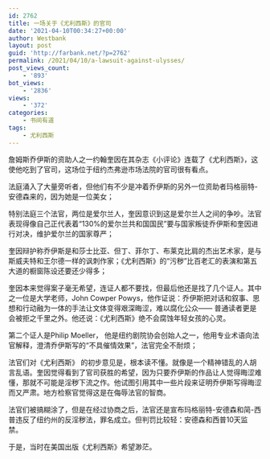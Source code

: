 ```yaml
---
id: 2762
title: 一场关于《尤利西斯》的官司
date: '2021-04-10T00:34:27+00:00'
author: Westbank
layout: post
guid: 'http://farbank.net/?p=2762'
permalink: /2021/04/10/a-lawsuit-against-ulysses/
post_views_count:
    - '893'
bot_views:
    - '2836'
views:
    - '372'
categories:
    - 书间有道
tags:
    - 尤利西斯
---
```


詹姆斯乔伊斯的资助人之一约翰奎因在其杂志《小评论》连载了《尤利西斯》，这使他吃到了官司，这场位于纽约杰弗逊市场法院的官司很有看点。

法庭涌入了大量旁听者，但他们有不少是冲着乔伊斯的另外一位资助者玛格丽特-安德森来的，因为她是一位美女；

特别法庭三个法官，两位是爱尔兰人，奎因意识到这是爱尔兰人之间的争吵。法官表现得像自己正代表着“130%的爱尔兰共和国国民”要与国家叛徒乔伊斯和奎因进行对决，维护爱尔兰的国家尊严；

奎因辩护称乔伊斯是和莎士比亚、但丁、菲尔丁、布莱克比肩的杰出艺术家，是与斯威夫特和王尔德一样的讽刺作家；《尤利西斯》的“污秽”比百老汇的表演和第五大道的橱窗陈设还要还少得多；

奎因本来觉得案子毫无希望，连证人都不要找，但最后他还是找了几个证人。其中之一位是大学老师，John Cowper Powys，他作证说：乔伊斯把对话和叙事、思想和行动融为一体的手法让文体变得艰深晦涩，难以腐化公众—— 普通读者更是会被拒之千里之外。他还说：《尤利西斯》绝不会腐蚀年轻女孩的心灵。

第二个证人是Philip Moeller， 他是纽约剧院协会创始人之一，他用专业术语向法官解释，澄清乔伊斯写的“不具催情效果”，法官完全不耐烦；

法官们对《尤利西斯》 的初步意见是，根本读不懂。就像是一个精神错乱的人胡言乱语。奎因觉得看到了官司获胜的希望，因为只要乔伊斯的作品让人觉得晦涩难懂，那就不可能是淫秽下流之作。他试图引用其中一些片段来证明乔伊斯写得晦涩而又严肃。地方检察官觉得这是在侮辱法官的智商。

法官们被搞糊涂了，但是在经过协商之后，法官还是宣布玛格丽特-安德森和简-西普违反了纽约州的反淫秽法，罪名成立。但判罚比较轻：安德森和西普10天监禁。

于是，当时在美国出版《尤利西斯》希望渺茫。